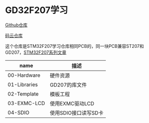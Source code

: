# GD32F207学习

[Github仓库](https://github.com/strongercjd/GD32F207)

[码云仓库](https://gitee.com/strongercjd/GD32F207)

这个仓库是STM32F207学习仓库相同PCB的，同一块PCB兼容ST207和GD207，[STM32F207系列文章](https://mp.weixin.qq.com/mp/appmsgalbum?__biz=MzIxNTg1NzQwMQ==&action=getalbum&album_id=1359585244344696836&scene=173&from_msgid=2247485288&from_itemidx=1&count=3#wechat_redirect)

| name         | 描述                 |
| ------------ | -------------------- |
| 00-Hardware  | 硬件资源             |
| 01-Libraries | GD207的库文件        |
| 02-Template  | 模板工程             |
| 03-EXMC-LCD  | 使用EXMC驱动LCD      |
| 04-SDIO      | 使用SDIO接口读写SD卡 |

